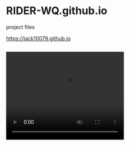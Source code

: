 # RIDER-WQ.github.io
project files

https://jack10079.github.io

<a href="Final ProjectPPT.pdf" class="image fit"><img src="images/marr_pic.jpg" alt=""></a>


<video width="320" height="240" autoplay>
  <source src="model.mp4" type="video/mp4">
  <source src="model.ogg" type="video/ogg">
Your browser does not support the video tag.
</video>
